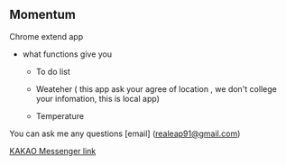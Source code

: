 ## Momentum
Chrome extend app



* what functions give you
  * To do list

  * Weateher ( this app ask your agree of location , we don't college your infomation, this is local app)

  * Temperature


You can ask me any questions 
[email] (realeap91@gmail.com)

[KAKAO Messenger link](https://open.kakao.com/o/sySVGeQb)
